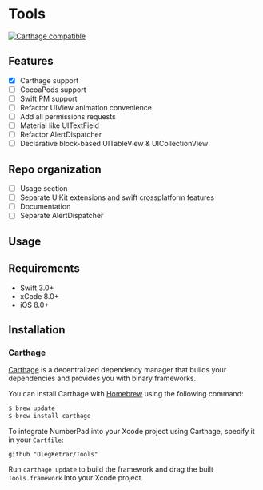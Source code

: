 # Tools

[![Carthage compatible](https://img.shields.io/badge/Carthage-compatible-4BC51D.svg?style=flat)](https://github.com/Carthage/Carthage)

## Features

- [x] Carthage support
- [ ] CocoaPods support
- [ ] Swift PM support
- [ ] Refactor UIView animation convenience
- [ ] Add all permissions requests
- [ ] Material like UITextField
- [ ] Refactor AlertDispatcher
- [ ] Declarative block-based UITableView & UICollectionView

## Repo organization

- [ ] Usage section
- [ ] Separate UIKit extensions and swift crossplatform features
- [ ] Documentation
- [ ] Separate AlertDispatcher

## Usage

## Requirements

- Swift 3.0+
- xCode 8.0+
- iOS 8.0+

## Installation

### Carthage

[Carthage](https://github.com/Carthage/Carthage) is a decentralized dependency manager that builds your dependencies and provides you with binary frameworks.

You can install Carthage with [Homebrew](http://brew.sh/) using the following command:

```bash
$ brew update
$ brew install carthage
```
To integrate NumberPad into your Xcode project using Carthage, specify it in your `Cartfile`:

```ogdl
github "OlegKetrar/Tools"
```
Run `carthage update` to build the framework and drag the built `Tools.framework` into your Xcode project.
